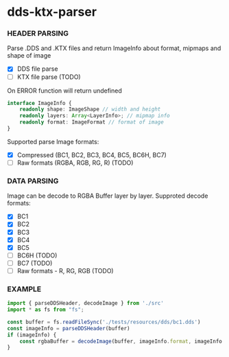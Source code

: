 # dds-ktx-parser

### HEADER PARSING

Parse .DDS and .KTX files and return ImageInfo about format, mipmaps and shape of image
 - [x] DDS file parse
 - [ ] KTX file parse (TODO)

On ERROR function will return undefined
```ts
interface ImageInfo {
    readonly shape: ImageShape // width and height
    readonly layers: Array<LayerInfo>; // mipmap info
    readonly format: ImageFormat // format of image
}
```

Supported parse Image formats:
 - [x] Compressed (BC1, BC2, BC3, BC4, BC5, BC6H, BC7)
 - [ ] Raw formats (RGBA, RGB, RG, R) (TODO)

### DATA PARSING

Image can be decode to RGBA Buffer layer by layer.
Supproted decode formats:
 - [x] BC1
 - [x] BC2
 - [x] BC3
 - [x] BC4
 - [x] BC5
 - [ ] BC6H (TODO)
 - [ ] BC7 (TODO)
 - [ ] Raw formats - R, RG, RGB (TODO)

 ### EXAMPLE

```ts
import { parseDDSHeader, decodeImage } from './src'
import * as fs from "fs";

const buffer = fs.readFileSync('./tests/resources/dds/bc1.dds')
const imageInfo = parseDDSHeader(buffer)
if (imageInfo) {
    const rgbaBuffer = decodeImage(buffer, imageInfo.format, imageInfo.layers[0])
}
```
